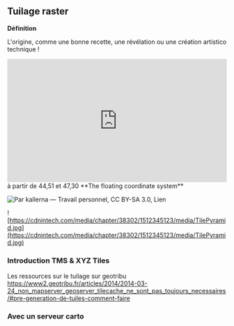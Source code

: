 ## Tuilage raster

**Définition**

L'origine, comme une bonne recette, une révélation ou une création artistico technique !

<div style="position:relative;padding-bottom:56.25%;height:0;overflow:hidden;">
  <iframe src="https://geo.dailymotion.com/player.html?video=x8iajim"
    style="width:100%; height:100%; position:absolute; left:0px; top:0px; overflow:hidden; border:none;"
    allowfullscreen
    title="Dailymotion Video Player"
    allow="web-share">
  </iframe>
</div>
à partir de 44,51 
et 47,30
**The floating coordinate system**

![Par <a href="//commons.wikimedia.org/wiki/User:Kallerna" title="User:Kallerna">kallerna</a> — <span class="int-own-work" lang="fr">Travail personnel</span>, <a href="https://creativecommons.org/licenses/by-sa/3.0" title="Creative Commons Attribution-Share Alike 3.0">CC BY-SA 3.0</a>, <a href="https://commons.wikimedia.org/w/index.php?curid=12168268">Lien</a>](https://upload.wikimedia.org/wikipedia/commons/thumb/a/a0/Great_Pyramid_of_Giza.jpg/640px-Great_Pyramid_of_Giza.jpg)

![https://cdnintech.com/media/chapter/38302/1512345123/media/TilePyramid.jpg](https://cdnintech.com/media/chapter/38302/1512345123/media/TilePyramid.jpg)



### Introduction TMS & XYZ Tiles

Les ressources sur le tuilage sur geotribu  
https://www2.geotribu.fr/articles/2014/2014-03-24_non_mapserver_geoserver_tilecache_ne_sont_pas_toujours_necessaires/#pre-generation-de-tuiles-comment-faire


### Avec un serveur carto